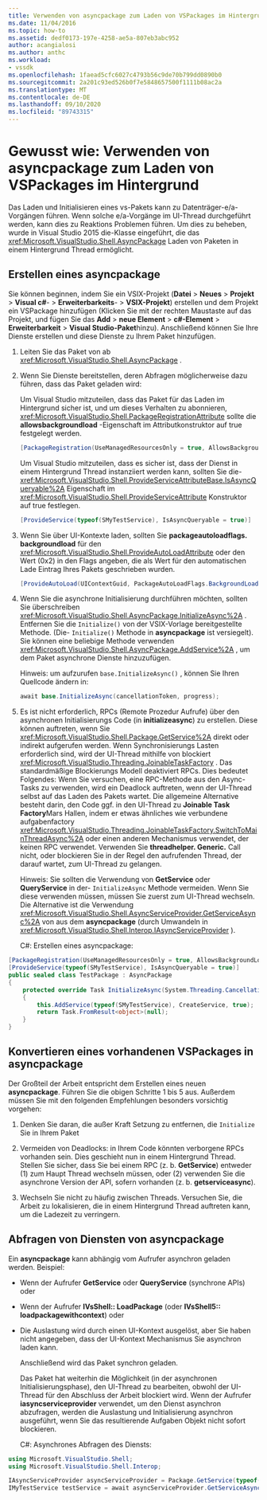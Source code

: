 ```yaml
---
title: Verwenden von asyncpackage zum Laden von VSPackages im Hintergrund
ms.date: 11/04/2016
ms.topic: how-to
ms.assetid: dedf0173-197e-4258-ae5a-807eb3abc952
author: acangialosi
ms.author: anthc
ms.workload:
- vssdk
ms.openlocfilehash: 1faead5cfc6027c4793b56c9de70b799dd0890b0
ms.sourcegitcommit: 2a201c93ed526b0f7e5848657500f1111b08ac2a
ms.translationtype: MT
ms.contentlocale: de-DE
ms.lasthandoff: 09/10/2020
ms.locfileid: "89743315"
---
```

# <a name="how-to-use-asyncpackage-to-load-vspackages-in-the-background"></a>Gewusst wie: Verwenden von asyncpackage zum Laden von VSPackages im Hintergrund
Das Laden und Initialisieren eines vs-Pakets kann zu Datenträger-e/a-Vorgängen führen. Wenn solche e/a-Vorgänge im UI-Thread durchgeführt werden, kann dies zu Reaktions Problemen führen. Um dies zu beheben, wurde in Visual Studio 2015 die-Klasse eingeführt, die das  <xref:Microsoft.VisualStudio.Shell.AsyncPackage> Laden von Paketen in einem Hintergrund Thread ermöglicht.

## <a name="create-an-asyncpackage"></a>Erstellen eines asyncpackage
 Sie können beginnen, indem Sie ein VSIX-Projekt (**Datei**  >  **Neues**  >  **Projekt**  >  **Visual c#**-  >  **Erweiterbarkeits**-  >  **VSIX-Projekt**) erstellen und dem Projekt ein VSPackage hinzufügen (Klicken Sie mit der rechten Maustaste auf das Projekt, und fügen Sie das **Add**  >  **neue Element**  >  **c#-Element**  >  **Erweiterbarkeit**  >  **Visual Studio-Paket**hinzu). Anschließend können Sie Ihre Dienste erstellen und diese Dienste zu Ihrem Paket hinzufügen.

1. Leiten Sie das Paket von ab <xref:Microsoft.VisualStudio.Shell.AsyncPackage> .

2. Wenn Sie Dienste bereitstellen, deren Abfragen möglicherweise dazu führen, dass das Paket geladen wird:

    Um Visual Studio mitzuteilen, dass das Paket für das Laden im Hintergrund sicher ist, und um dieses Verhalten zu abonnieren, <xref:Microsoft.VisualStudio.Shell.PackageRegistrationAttribute> sollte die **allowsbackgroundload** -Eigenschaft im Attributkonstruktor auf true festgelegt werden.

   ```csharp
   [PackageRegistration(UseManagedResourcesOnly = true, AllowsBackgroundLoading = true)]

   ```

    Um Visual Studio mitzuteilen, dass es sicher ist, dass der Dienst in einem Hintergrund Thread instanziiert werden kann, sollten Sie die- <xref:Microsoft.VisualStudio.Shell.ProvideServiceAttributeBase.IsAsyncQueryable%2A> Eigenschaft im <xref:Microsoft.VisualStudio.Shell.ProvideServiceAttribute> Konstruktor auf true festlegen.

   ```csharp
   [ProvideService(typeof(SMyTestService), IsAsyncQueryable = true)]

   ```

3. Wenn Sie über UI-Kontexte laden, sollten Sie **packageautoloadflags. backgroundload** für den <xref:Microsoft.VisualStudio.Shell.ProvideAutoLoadAttribute> oder den Wert (0x2) in den Flags angeben, die als Wert für den automatischen Lade Eintrag Ihres Pakets geschrieben wurden.

   ```csharp
   [ProvideAutoLoad(UIContextGuid, PackageAutoLoadFlags.BackgroundLoad)]

   ```

4. Wenn Sie die asynchrone Initialisierung durchführen möchten, sollten Sie überschreiben <xref:Microsoft.VisualStudio.Shell.AsyncPackage.InitializeAsync%2A> . Entfernen Sie die `Initialize()` von der VSIX-Vorlage bereitgestellte Methode. (Die- `Initialize()` Methode in **asyncpackage** ist versiegelt). Sie können eine beliebige Methode verwenden <xref:Microsoft.VisualStudio.Shell.AsyncPackage.AddService%2A> , um dem Paket asynchrone Dienste hinzuzufügen.

    Hinweis: um aufzurufen `base.InitializeAsync()` , können Sie Ihren Quellcode ändern in:

   ```csharp
   await base.InitializeAsync(cancellationToken, progress);
   ```

5. Es ist nicht erforderlich, RPCs (Remote Prozedur Aufrufe) über den asynchronen Initialisierungs Code (in **initializeasync**) zu erstellen. Diese können auftreten, wenn Sie <xref:Microsoft.VisualStudio.Shell.Package.GetService%2A> direkt oder indirekt aufgerufen werden.  Wenn Synchronisierungs Lasten erforderlich sind, wird der UI-Thread mithilfe von blockiert <xref:Microsoft.VisualStudio.Threading.JoinableTaskFactory> . Das standardmäßige Blockierungs Modell deaktiviert RPCs. Dies bedeutet Folgendes: Wenn Sie versuchen, eine RPC-Methode aus den Async-Tasks zu verwenden, wird ein Deadlock auftreten, wenn der UI-Thread selbst auf das Laden des Pakets wartet. Die allgemeine Alternative besteht darin, den Code ggf. in den UI-Thread zu **Joinable Task Factory**Mars Hallen, indem er etwas ähnliches wie verbundene aufgabenfactory <xref:Microsoft.VisualStudio.Threading.JoinableTaskFactory.SwitchToMainThreadAsync%2A> oder einen anderen Mechanismus verwendet, der keinen RPC verwendet.  Verwenden Sie **threadhelper. Generic.** Call nicht, oder blockieren Sie in der Regel den aufrufenden Thread, der darauf wartet, zum UI-Thread zu gelangen.

    Hinweis: Sie sollten die Verwendung von **GetService** oder **QueryService** in der- `InitializeAsync` Methode vermeiden. Wenn Sie diese verwenden müssen, müssen Sie zuerst zum UI-Thread wechseln. Die Alternative ist die Verwendung <xref:Microsoft.VisualStudio.Shell.AsyncServiceProvider.GetServiceAsync%2A> von aus dem **asyncpackage** (durch Umwandeln in <xref:Microsoft.VisualStudio.Shell.Interop.IAsyncServiceProvider> ).

   C#: Erstellen eines asyncpackage:

```csharp
[PackageRegistration(UseManagedResourcesOnly = true, AllowsBackgroundLoading = true)]
[ProvideService(typeof(SMyTestService), IsAsyncQueryable = true)]
public sealed class TestPackage : AsyncPackage
{
    protected override Task InitializeAsync(System.Threading.CancellationToken cancellationToken, IProgress<ServiceProgressData> progress)
    {
        this.AddService(typeof(SMyTestService), CreateService, true);
        return Task.FromResult<object>(null);
    }
}
```

## <a name="convert-an-existing-vspackage-to-asyncpackage"></a>Konvertieren eines vorhandenen VSPackages in asyncpackage
 Der Großteil der Arbeit entspricht dem Erstellen eines neuen **asyncpackage**. Führen Sie die obigen Schritte 1 bis 5 aus. Außerdem müssen Sie mit den folgenden Empfehlungen besonders vorsichtig vorgehen:

1. Denken Sie daran, die außer Kraft Setzung zu entfernen, die `Initialize` Sie in Ihrem Paket

2. Vermeiden von Deadlocks: in Ihrem Code könnten verborgene RPCs vorhanden sein. Dies geschieht nun in einem Hintergrund Thread. Stellen Sie sicher, dass Sie bei einem RPC (z. b. **GetService**) entweder (1) zum Haupt Thread wechseln müssen, oder (2) verwenden Sie die asynchrone Version der API, sofern vorhanden (z. b. **getserviceasync**).

3. Wechseln Sie nicht zu häufig zwischen Threads. Versuchen Sie, die Arbeit zu lokalisieren, die in einem Hintergrund Thread auftreten kann, um die Ladezeit zu verringern.

## <a name="querying-services-from-asyncpackage"></a>Abfragen von Diensten von asyncpackage
 Ein **asyncpackage** kann abhängig vom Aufrufer asynchron geladen werden. Beispiel:

- Wenn der Aufrufer **GetService** oder **QueryService** (synchrone APIs) oder

- Wenn der Aufrufer **IVsShell:: LoadPackage** (oder **IVsShell5:: loadpackagewithcontext**) oder

- Die Auslastung wird durch einen UI-Kontext ausgelöst, aber Sie haben nicht angegeben, dass der UI-Kontext Mechanismus Sie asynchron laden kann.

  Anschließend wird das Paket synchron geladen.

  Das Paket hat weiterhin die Möglichkeit (in der asynchronen Initialisierungsphase), den UI-Thread zu bearbeiten, obwohl der UI-Thread für den Abschluss der Arbeit blockiert wird. Wenn der Aufrufer **iasyncserviceprovider** verwendet, um den Dienst asynchron abzufragen, werden die Auslastung und Initialisierung asynchron ausgeführt, wenn Sie das resultierende Aufgaben Objekt nicht sofort blockieren.

  C#: Asynchrones Abfragen des Diensts:

```csharp
using Microsoft.VisualStudio.Shell;
using Microsoft.VisualStudio.Shell.Interop;

IAsyncServiceProvider asyncServiceProvider = Package.GetService(typeof(SAsyncServiceProvider)) as IAsyncServiceProvider;
IMyTestService testService = await asyncServiceProvider.GetServiceAsync(typeof(SMyTestService)) as IMyTestService;
```

